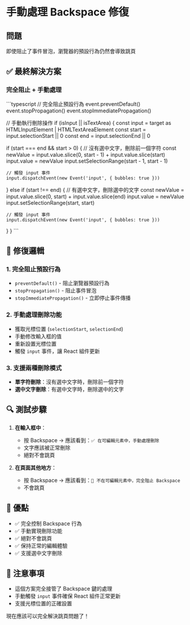 # 手動處理 Backspace 修復

## 問題
即使阻止了事件冒泡，瀏覽器的預設行為仍然會導致跳頁

## ✅ 最終解決方案

### **完全阻止 + 手動處理**
\`\`\`typescript
// 完全阻止預設行為
event.preventDefault()
event.stopPropagation()
event.stopImmediatePropagation()

// 手動執行刪除操作
if (isInput || isTextArea) {
  const input = target as HTMLInputElement | HTMLTextAreaElement
  const start = input.selectionStart || 0
  const end = input.selectionEnd || 0
  
  if (start === end && start > 0) {
    // 沒有選中文字，刪除前一個字符
    const newValue = input.value.slice(0, start - 1) + input.value.slice(start)
    input.value = newValue
    input.setSelectionRange(start - 1, start - 1)
    
    // 觸發 input 事件
    input.dispatchEvent(new Event('input', { bubbles: true }))
  } else if (start !== end) {
    // 有選中文字，刪除選中的文字
    const newValue = input.value.slice(0, start) + input.value.slice(end)
    input.value = newValue
    input.setSelectionRange(start, start)
    
    // 觸發 input 事件
    input.dispatchEvent(new Event('input', { bubbles: true }))
  }
}
\`\`\`

## 🎯 修復邏輯

### **1. 完全阻止預設行為**
- `preventDefault()` - 阻止瀏覽器預設行為
- `stopPropagation()` - 阻止事件冒泡
- `stopImmediatePropagation()` - 立即停止事件傳播

### **2. 手動處理刪除功能**
- 獲取光標位置 (`selectionStart`, `selectionEnd`)
- 手動修改輸入框的值
- 重新設置光標位置
- 觸發 `input` 事件，讓 React 組件更新

### **3. 支援兩種刪除模式**
- **單字符刪除**：沒有選中文字時，刪除前一個字符
- **選中文字刪除**：有選中文字時，刪除選中的文字

## 🔍 測試步驟

1. **在輸入框中**：
   - 按 Backspace → 應該看到：`✅ 在可編輯元素中，手動處理刪除`
   - 文字應該被正常刪除
   - 絕對不會跳頁

2. **在頁面其他地方**：
   - 按 Backspace → 應該看到：`🚫 不在可編輯元素中，完全阻止 Backspace`
   - 不會跳頁

## 🚀 優點

- ✅ 完全控制 Backspace 行為
- ✅ 手動實現刪除功能
- ✅ 絕對不會跳頁
- ✅ 保持正常的編輯體驗
- ✅ 支援選中文字刪除

## 📝 注意事項

- 這個方案完全接管了 Backspace 鍵的處理
- 手動觸發 `input` 事件確保 React 組件正常更新
- 支援光標位置的正確設置

現在應該可以完全解決跳頁問題了！

